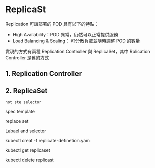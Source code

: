 # ReplicaSt
Replication 可讓部署的 POD 具有以下的特點：
   * High Availability：POD 異常，仍然可以正常提供服務
   * Load Balancing & Scaling： 可分散負載並隨時調整 POD 的數量

實現的方式有兩種 Replication Controller 與 ReplicaSet，其中 Rplication Controller 是舊的方式

## 1. Replication Controller



## 2. ReplicaSet

    not ste selector

spec template


replace set

Labael and selector


kubectl creat -f replicate-definetion.yam

kubectl get replicaset

kubectl delete replicast